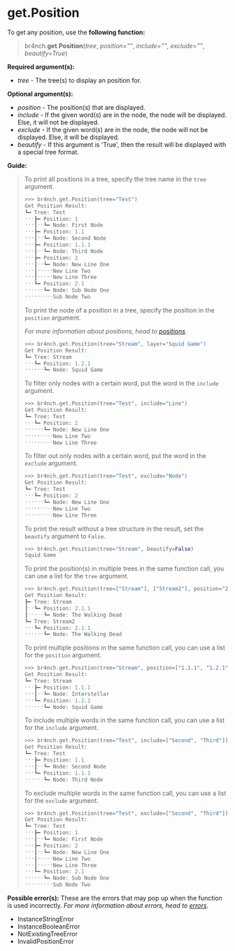 # get.Position

To get any position, use the **following function:**

> br4nch.**get**.**Position**(*tree*, *position=""*, *include=""*, *exclude=""*, *beautify=True*)

**Required argument(s):**

- *tree* - The tree(s) to display an position for.

**Optional argument(s):**

- *position* - The position(s) that are displayed.
- *include* - If the given word(s) are in the node, the node will be displayed. Else, it will not be displayed.
- *exclude* - If the given word(s) are in the node, the node will not be displayed. Else, it will be displayed.
- *beautify* - If this argument is 'True', then the result will be displayed with a special tree format.

**Guide:**

> To print all positions in a tree, specify the tree name in the `tree` argument.
>
> ```python
> >>> br4nch.get.Position(tree="Test")
> Get Position Result:
> ┗━ Tree: Test
> ˑˑˑ┣━ Position: 1
> ˑˑˑ┃ˑˑ┗━ Node: First Node
> ˑˑˑ┣━ Position: 1.1
> ˑˑˑ┃ˑˑ┗━ Node: Second Node
> ˑˑˑ┣━ Position: 1.1.1
> ˑˑˑ┃ˑˑ┗━ Node: Third Node
> ˑˑˑ┣━ Position: 2
> ˑˑˑ┃ˑˑ┗━ Node: New Line One
> ˑˑˑ┃ˑˑˑˑˑNew Line Two
> ˑˑˑ┃ˑˑˑˑˑNew Line Three
> ˑˑˑ┗━ Position: 2.1
> ˑˑˑˑˑˑ┗━ Node: Sub Node One
> ˑˑˑˑˑˑˑˑˑSub Node Two
> ```
>
> To print the node of a position in a tree, specify the position in the `position` argument.
>
> *For more information about positions, head to [positions](../../guides/positions.md).*
>
> ```python
> >>> br4nch.get.Position(tree="Stream", layer="Squid Game")
> Get Position Result:
> ┗━ Tree: Stream
> ˑˑˑ┗━ Position: 1.2.1
> ˑˑˑˑˑˑ┗━ Node: Squid Game
> ```
>
> To filter only nodes with a certain word, put the word in the `include` argument.
>
> ```python
> >>> br4nch.get.Position(tree="Test", include="Line")
> Get Position Result:
> ┗━ Tree: Test
> ˑˑˑ┗━ Position: 2
> ˑˑˑˑˑˑ┗━ Node: New Line One
> ˑˑˑˑˑˑˑˑˑNew Line Two
> ˑˑˑˑˑˑˑˑˑNew Line Three
> ```
>
> To filter out only nodes with a certain word, put the word in the `exclude` argument.
>
> ```python
> >>> br4nch.get.Position(tree="Test", exclude="Node")
> Get Position Result:
> ┗━ Tree: Test
> ˑˑˑ┗━ Position: 2
> ˑˑˑˑˑˑ┗━ Node: New Line One
> ˑˑˑˑˑˑˑˑˑNew Line Two
> ˑˑˑˑˑˑˑˑˑNew Line Three
> ```
>
> To print the result without a tree structure in the result, set the `beautify` argument to `False`.
>
> ```python
> >>> br4nch.get.Position(tree="Stream", beautify=False)
> Squid Game
> ```
>
> To print the position(s) in multiple trees in the same function call, you can use a list for the `tree` argument.
>
> ```python
> >>> br4nch.get.Position(tree=["Stream"], ["Stream2"], position="2.1.1")
> Get Position Result:
> ┣━ Tree: Stream
> ┃ˑˑ┗━ Position: 2.1.1
> ┃ˑˑˑˑˑ┗━ Node: The Walking Dead
> ┗━ Tree: Stream2
> ˑˑˑ┗━ Position: 2.1.1
> ˑˑˑˑˑˑ┗━ Node: The Walking Dead
> ```
>
> To print multiple positions in the same function call, you can use a list for the `position` argument.
>
> ```python
> >>> br4nch.get.Position(tree="Stream", position=["1.1.1", "1.2.1"])
> Get Position Result:
> ┗━ Tree: Stream
> ˑˑˑ┣━ Position: 1.1.1                
> ˑˑˑ┃ˑˑ┗━ Node: Interstellar
> ˑˑˑ┗━ Position: 1.2.1               
> ˑˑˑˑˑˑ┗━ Node: Squid Game
> ```
>
> To include multiple words in the same function call, you can use a list for the `include` argument.
>
> ```python
> >>> br4nch.get.Position(tree="Test", include=["Second", "Third"])
> Get Position Result:
> ┗━ Tree: Test
> ˑˑˑ┣━ Position: 1.1
> ˑˑˑ┃ˑˑ┗━ Node: Second Node
> ˑˑˑ┗━ Position: 1.1.1
> ˑˑˑˑˑˑ┗━ Node: Third Node
> ```
>
> To exclude multiple words in the same function call, you can use a list for the `exclude` argument.
>
> ```python
> >>> br4nch.get.Position(tree="Test", exclude=["Second", "Third"])
> Get Position Result:
> ┗━ Tree: Test
> ˑˑˑ┣━ Position: 1
> ˑˑˑ┃ˑˑ┗━ Node: First Node
> ˑˑˑ┣━ Position: 2
> ˑˑˑ┃ˑˑ┗━ Node: New Line One
> ˑˑˑ┃ˑˑˑˑˑNew Line Two
> ˑˑˑ┃ˑˑˑˑˑNew Line Three
> ˑˑˑ┗━ Position: 2.1
> ˑˑˑˑˑˑ┗━ Node: Sub Node One
> ˑˑˑˑˑˑˑˑˑSub Node Two
> ```

**Possible error(s):**
These are the errors that may pop up when the function is used incorrectly.
*For more information about errors, head to [errors](../../guides/errors.md).*

- InstanceStringError
- InstanceBooleanError
- NotExistingTreeError
- InvalidPositionError
